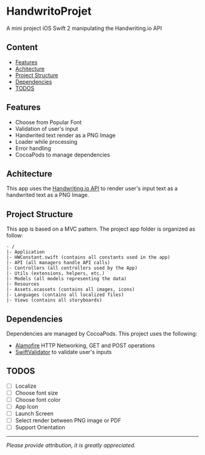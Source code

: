 # HandwritoProjet
A mini project iOS Swift 2 manipulating the Handwriting.io API

## Content
- [Features](#features)
- [Achitecture](#achitecture)
- [Project Structure](#project-structure)
- [Dependencies](#dependencies)
- [TODOS](#todos)


## Features
- Choose from Popular Font
- Validation of user's input
- Handwrited text render as a PNG Image
- Loader while processing
- Error handling  
- CocoaPods to manage dependencies

## Achitecture
This app uses the [Handwriting.io API](https://handwriting.io/) to render user's input text as a handwrited text as a PNG Image.

## Project Structure
This app is based on a MVC pattern. The project app folder is organized as follow:
```
- /
|- Application
|- HWConstant.swift (contains all constants used in the app)
|- API (all managers handle API calls)
|- Controllers (all controllers used by the App)
|- Utils (extensions, helpers, etc.)
|- Models (all models representing the data)
|- Resources
|- Assets.xcassets (contains all images, icons)
|- Languages (contains all localized files)
|- Views (contains all storyboards)
```

## Dependencies
Dependencies are managed by CocoaPods. This project uses the following:
- [Alamofire](https://github.com/Alamofire/Alamofire) HTTP Networking, GET and POST operations
- [SwiftValidator](https://github.com/jpotts18/SwiftValidator) to validate user's inputs

## TODOS
- [ ] Localize
- [ ] Choose font size
- [ ] Choose font color
- [ ] App Icon
- [ ] Launch Screen
- [ ] Select render between PNG image or PDF
- [ ] Support Orientation

---
*Please provide attribution, it is greatly appreciated.*